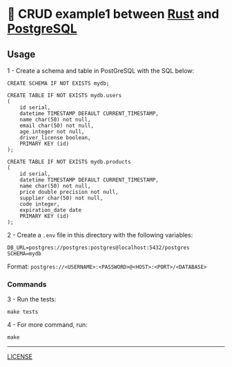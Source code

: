 # :crab: CRUD example1 between [Rust](https://www.rust-lang.org/) and [PostgreSQL](https://www.postgresql.org/)

## Usage

1 - Create a schema and table in PostGreSQL with the SQL below:

```
CREATE SCHEMA IF NOT EXISTS mydb;

CREATE TABLE IF NOT EXISTS mydb.users
(
	id serial,
	datetime TIMESTAMP DEFAULT CURRENT_TIMESTAMP,
	name char(50) not null,
	email char(50) not null,
	age integer not null,
	driver_license boolean,
	PRIMARY KEY (id)
);

CREATE TABLE IF NOT EXISTS mydb.products
(
	id serial,
	datetime TIMESTAMP DEFAULT CURRENT_TIMESTAMP,
	name char(50) not null,
	price double precision not null,
	supplier char(50) not null,
	code integer,
	expiration_date date
	PRIMARY KEY (id)
);
```

2 - Create a `.env` file in this directory with the following variables:

```
DB_URL=postgres://postgres:postgres@localhost:5432/postgres
SCHEMA=mydb
```

Format: ```postgres://<USERNAME>:<PASSWORD>@<HOST>:<PORT>/<DATABASE>```

### Commands

3 - Run the tests:

```
make tests
````

4 - For more command, run:

```
make
````

---
[LICENSE](LICENSE)
